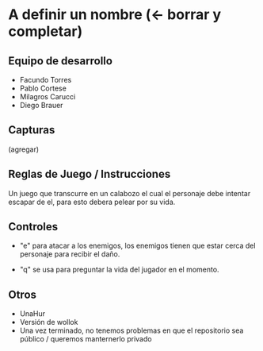 # A definir un nombre (<- borrar y completar)

## Equipo de desarrollo

- Facundo Torres
- Pablo Cortese
- Milagros Carucci
- Diego Brauer

## Capturas

(agregar)

## Reglas de Juego / Instrucciones

Un juego que transcurre en un calabozo el cual el personaje debe intentar escapar de el, para esto debera pelear por su vida.



## Controles

- "e" para atacar a los enemigos, los enemigos tienen que estar cerca del personaje para recibir el daño.

- "q" se usa para preguntar la vida del jugador en el momento.


## Otros

- UnaHur
- Versión de wollok
- Una vez terminado, no tenemos problemas en que el repositorio sea público / queremos manternerlo privado
